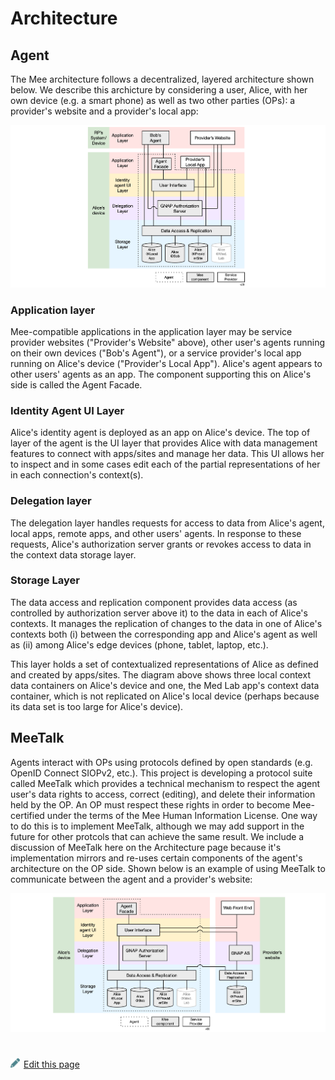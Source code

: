 # Architecture

## Agent

The Mee architecture follows a decentralized, layered architecture shown below. We describe this archicture by considering a user, Alice, with her own device (e.g. a smart phone) as well as two other parties (OPs): a provider's website and a provider's local app:

![architecture](./images/architecture.png)

### **Application layer**

Mee-compatible applications in the application layer may be service provider websites ("Provider's Website" above), other user's agents running on their own devices ("Bob's Agent"), or a service provider's local app running on Alice's device ("Provider's Local App"). Alice's agent appears to other users' agents as an app. The component supporting this on Alice's side is called the Agent Facade.

### **Identity Agent UI Layer**

Alice's identity agent is deployed as an app on Alice's device. The top of layer of the agent is the UI layer that provides Alice with data management features to connect with apps/sites and manage her data. This UI allows her to inspect and in some cases edit each of the partial representations of her in each connection's context(s). 

### **Delegation layer**

The delegation layer handles requests for access to data from Alice's agent, local apps, remote apps, and other users' agents. In response to these requests, Alice's authorization server grants or revokes access to data in the context data storage layer. 

### **Storage Layer**

The data access and replication component provides data access (as controlled by authorization server above it) to the data in each of Alice's contexts. It manages the replication of changes to the data in one of Alice's contexts both (i) between the corresponding app and Alice's agent as well as (ii) among Alice's edge devices (phone, tablet, laptop, etc.).

This layer holds a set of contextualized representations of Alice as defined and created by apps/sites. The diagram above shows three local context data containers on Alice's device and one, the Med Lab app's context data container, which is not replicated on Alice's local device (perhaps because its data set is too large for Alice's device).

## MeeTalk 

Agents interact with OPs using protocols defined by open standards (e.g. OpenID Connect SIOPv2, etc.). This project is developing a protocol suite called MeeTalk which provides a technical mechanism to respect the agent user's data rights to access, correct (editing), and delete their information held by the OP. An OP must respect these rights in order to become Mee-certified under the terms of the Mee Human Information License. One way to do this is to implement MeeTalk, although we may add support in the future for other protcols that can achieve the same result. We include a discussion of MeeTalk here on the Architecture page because it's implementation mirrors and re-uses certain components of the agent's architecture on the OP side. Shown below is an example of using MeeTalk to communicate between the agent and a provider's website:

![meetalk](./images/meetalk.png)

 

#
[<p><img src="images/edit.svg" style="width: 15px;margin-right: 6px;text-color: #4F868E;" alt="Edit Page" />Edit this page</p>](https://github.com/MeeProject/docs/edit/develop/src/Architecture.md)
